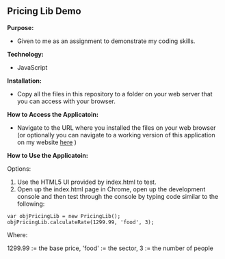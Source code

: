 ## Pricing Lib Demo ##

**Purpose:**

* Given to me as an assignment to demonstrate my coding skills.  

**Technology:**

* JavaScript

**Installation:**

* Copy all the files in this repository to a folder on your web server that you can access with your browser.

**How to Access the Applicatoin:**

* Navigate to the URL where you installed the files on your web browser (or optionally you can navigate to a working version of this application 
on my website [here](http://kevinmeixner.com/pricing_lib/) )

**How to Use the Applicatoin:**

Options:

1. Use the HTML5 UI provided by index.html to test.
2. Open up the index.html page in Chrome, open up the development console and then test through the console by typing code similar to the following:

```
var objPricingLib = new PricingLib();
objPricingLib.calculateRate(1299.99, 'food', 3);
```

Where: 

1299.99 := the base price,
'food' := the sector,
3 := the number of people






